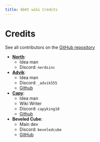 ```yaml
---
title: 6b6t wiki Credits
---
```


# Credits
See all contributors on the [GitHub repository](https://github.com/Advik555wastaken/6b6twiki/graphs/contributors)

* **[North](https://6b6t-wiki.vercel.app/Players/north)**:
  * Idea man
  * Discord: `nerdsinc`
* **[Advik](https://6b6t-wiki.vercel.app/Players/Advik555)**:
  * Idea man
  * Discord: `_advik555`
  * [Github](https://github.com/Advik555wastaken)
* **[Capy](https://6b6t-wiki.vercel.app/Players/capy)**:
  * Idea man
  * Wiki Writer
  * Discord: `capyking10`
  * [Github](https://github.com/CapyKing10)
* **Beveled Cube**:
  * Main dev
  * Discord: `beveledcube`
  * [GitHub](https://github.com/CubeBeveled)